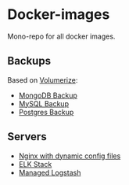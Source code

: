# Docker-images

Mono-repo for all docker images.

## Backups

Based on [Volumerize](https://github.com/blacklabelops/volumerize):

- [MongoDB Backup](./backups/mongodb/README.md)
- [MySQL Backup](./backups/mysql/README.md)
- [Postgres Backup](./backups/postgres/README.md)

## Servers

- [Nginx with dynamic config files](./servers/nginx-generated-envs/README.md)
- [ELK Stack](./servers/elk/README.md)
- [Managed Logstash](./servers/managed-logstash/README.md)

